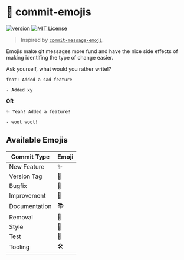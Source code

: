 # 🕺 commit-emojis

[![version][version-badge]][package] [![MIT License][license-badge]][license]

> Inspired by [`commit-message-emoji`](https://github.com/dannyfritz/commit-message-emoji).

Emojis make git messages more fund and have the nice side effects of making identifing the type of change easier.

Ask yourself, what would you rather write!?

```
feat: Added a sad feature

- Added xy
```

**OR**

```
✨ Yeah! Added a feature!

- woot woot!
```

## Available Emojis

| Commit Type   | Emoji |
| ------------- | ----- |
| New Feature   | ✨     |
| Version Tag   | 🔖    |
| Bugfix        | 🐛    |
| Improvement   | 🌈    |
| Documentation | 📚    |
| Removal       | 💩    |
| Style         | 🎨    |
| Test          | 🚨    |
| Tooling       | 🛠    |

<!-- LINKS -->

[license]: https://github.com/sebald/commit-emojis/blob/master/LICENCE
[license-badge]: https://img.shields.io/npm/l/commit-emojis.svg?style=flat-square
[package]: https://www.npmjs.com/package/commit-emojis
[version-badge]: https://img.shields.io/npm/v/commit-emojis.svg?style=flat-square